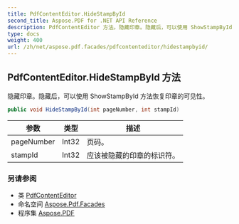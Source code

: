 ```yaml
---
title: PdfContentEditor.HideStampById
second_title: Aspose.PDF for .NET API Reference
description: PdfContentEditor 方法。隐藏印章。隐藏后，可以使用 ShowStampById 方法恢复印章的可见性
type: docs
weight: 400
url: /zh/net/aspose.pdf.facades/pdfcontenteditor/hidestampbyid/
---
```

## PdfContentEditor.HideStampById 方法

隐藏印章。隐藏后，可以使用 ShowStampById 方法恢复印章的可见性。

```csharp
public void HideStampById(int pageNumber, int stampId)
```

| 参数 | 类型 | 描述 |
| --- | --- | --- |
| pageNumber | Int32 | 页码。 |
| stampId | Int32 | 应该被隐藏的印章的标识符。 |

### 另请参阅

* 类 [PdfContentEditor](../)
* 命名空间 [Aspose.Pdf.Facades](../../../aspose.pdf.facades/)
* 程序集 [Aspose.PDF](../../../)